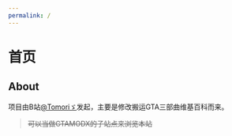 ```yaml
---
permalink: /
---
```


# 首页

## About
项目由B站[@Tomoriゞ](https://space.bilibili.com/435502585)发起，主要是修改搬运GTA三部曲维基百科而来。  
> ~~可以当做GTAMODX的子站点来浏览本站~~
